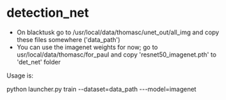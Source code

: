 # detection_net

- On blacktusk go to /usr/local/data/thomasc/unet_out/all_img and copy these files somewhere ('data_path')
- You can use the imagenet weights for now; go to usr/local/data/thomasc/for_paul and copy 'resnet50_imagenet.pth' to 'det_net' folder

Usage is:

python launcher.py train --dataset=data_path ---model=imagenet
